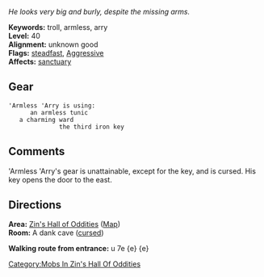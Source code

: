 *He looks very big and burly, despite the missing arms.*

**Keywords:** troll, armless, arry  
**Level:** 40  
**Alignment:** unknown good  
**Flags:** [steadfast](Sentinel_Mobs.md "wikilink"),
[Aggressive](Aggressive_Mobs.md "wikilink")  
**Affects:** [sanctuary](Sanctuary.md "wikilink")

## Gear

`'Armless 'Arry is using:`  
<worn on body>`      an armless tunic`  
<worn about body>`   a charming ward`  
<held>`              the third iron key`

## Comments

'Armless 'Arry's gear is unattainable, except for the key, and is
cursed. His key opens the door to the east.

## Directions

**Area:** [Zin's Hall of
Oddities](:Category:Zin's_Hall_Of_Oddities.md "wikilink")
([Map](Zin's_Hall_Of_Oddities_Map.md "wikilink"))  
**Room:** A dank cave ([cursed](Cursed_Rooms.md "wikilink"))

**Walking route from entrance:** u 7e {e} {e}

[Category:Mobs In Zin's Hall Of
Oddities](Category:Mobs_In_Zin's_Hall_Of_Oddities "wikilink")
